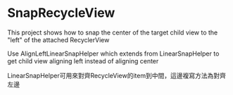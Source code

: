 # SnapRecycleView
This project shows how to snap the center of the target child view to the "left" of the attached RecyclerView

Use AlignLeftLinearSnapHelper which extends from LinearSnapHelper to get child view aligning left instead of aligning center

LinearSnapHelper可用來對齊RecycleView的item到中間，這邊複寫方法為對齊左邊
